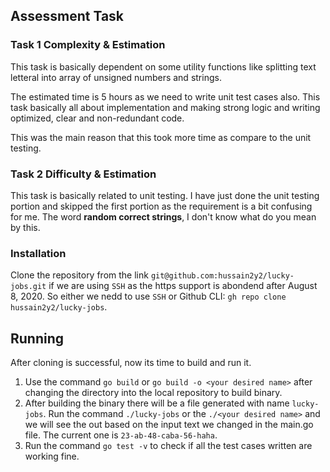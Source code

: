 ## Assessment Task

### Task 1 Complexity & Estimation

This task is basically dependent on some utility functions like splitting text letteral into array of unsigned numbers and strings.

The estimated time is 5 hours as we need to write unit test cases also. This task basically all about implementation and making strong logic and writing optimized, clear and non-redundant code.

This was the main reason that this took more time as compare to the unit testing.

### Task 2 Difficulty & Estimation

This task is basically related to unit testing. I have just done the unit testing portion and skipped the first portion as the requirement is a bit confusing for me. The word **random correct strings**, I don't know what do you mean by this.

### Installation

Clone the repository from the link `git@github.com:hussain2y2/lucky-jobs.git` if we are using `SSH` as the https support is abondend after August 8, 2020. So either we nedd to use `SSH` or Github CLI: `gh repo clone hussain2y2/lucky-jobs`.

## Running

After cloning is successful, now its time to build and run it.

1. Use the command `go build` or `go build -o <your desired name>` after changing the directory into the local repository to build binary.
2. After building the binary there will be a file generated with name `lucky-jobs`. Run the command `./lucky-jobs` or the `./<your desired name>` and we will see the out based on the input text we changed in the main.go file. The current one is `23-ab-48-caba-56-haha`.
3. Run the command `go test -v` to check if all the test cases written are working fine.
